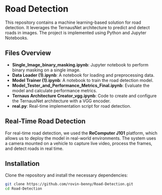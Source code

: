 # Road Detection

This repository contains a machine learning-based solution for road detection. It leverages the TernausNet architecture to predict and detect roads in images. The project is implemented using Python and Jupyter Notebooks.

## Files Overview

- **Single_Image_binary_masking.ipynb**: Jupyter notebook to perform binary masking on a single image.
- **Data Loader (1).ipynb**: A notebook for loading and preprocessing data.
- **Model Trainer (1).ipynb**: A notebook to train the road detection model.
- **Model_Tester_and_Performance_Metrics_Final.ipynb**: Evaluate the model and calculate performance metrics.
- **Ternaus Architecture Creator_vgg.ipynb**: Code to create and configure the TernausNet architecture with a VGG encoder.
- **real.py**: Real-time implementation script for road detection.

## Real-Time Road Detection

For real-time road detection, we used the **ReComputer J101** platform, which allows us to deploy the model in real-world environments. The system uses a camera mounted on a vehicle to capture live video, process the frames, and detect roads in real time.

## Installation

Clone the repository and install the necessary dependencies:

```bash
git clone https://github.com/rovin-benny/Road-Detection.git
cd Road-Detection
